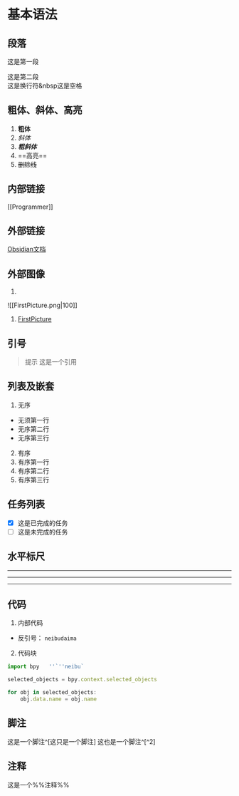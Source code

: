 # 基本语法

## 段落
这是第一段

这是第二段<br>这是换行符&nbsp这是空格
## 粗体、斜体、高亮
1. **粗体**
2. *斜体*
3. ***粗斜体***
4. ==高亮==
5. ~~删除线~~
## 内部链接
[[Programmer]]
## 外部链接
[Obsidian文档](https://help.obsidian.md/Getting+started/Download+and+install+Obsidian)
## 外部图像
1. 
![[FirstPicture.png|100]]
1. [FirstPicture](D:\BaiduSyncdisk\ALittleSkull\Picture)
## 引号
>提示
>这是一个引用
## 列表及嵌套
1. 无序
 - 无须第一行
 - 无序第二行
 - 无序第三行
2. 有序
 1. 有序第一行
 2. 有序第二行
 3. 有序第三行
## 任务列表
- [x] 这是已完成的任务
- [ ] 这是未完成的任务
## 水平标尺
***
___
---
## 代码
1. 内部代码
 - 反引号： `neibudaima`
2. 代码块
```js
import bpy   ''`''neibu`

selected_objects = bpy.context.selected_objects

for obj in selected_objects:
	obj.data.name = obj.name
```
## 脚注
这是一个脚注^[这只是一个脚注]
这也是一个脚注^[^2]
## 注释
这是一个%%注释%%